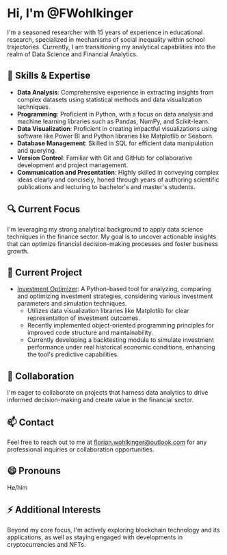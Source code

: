 # Hi, I'm @FWohlkinger
I'm a seasoned researcher with 15 years of experience in educational research, specialized in mechanisms of social inequality within school trajectories. 
Currently, I am transitioning my analytical capabilities into the realm of Data Science and Financial Analytics.

## 🎯 Skills & Expertise
- **Data Analysis**: Comprehensive experience in extracting insights from complex datasets using statistical methods and data visualization techniques.
- **Programming**: Proficient in Python, with a focus on data analysis and machine learning libraries such as Pandas, NumPy, and Scikit-learn.
- **Data Visualization**: Proficient in creating impactful visualizations using software like Power BI and Python libraries like Matplotlib or Seaborn.
- **Database Management**: Skilled in SQL for efficient data manipulation and querying.
- **Version Control**: Familiar with Git and GitHub for collaborative development and project management.
- **Communication and Presentation**: Highly skilled in conveying complex ideas clearly and concisely, honed through years of authoring scientific publications and lecturing to bachelor's and master's students.

## 🔍 Current Focus
I'm leveraging my strong analytical background to apply data science techniques in the finance sector. My goal is to uncover actionable insights that can optimize financial decision-making processes and foster business growth.

## 💼 Current Project
- [Investment Optimizer](https://github.com/FWohlkinger/Investment-Optimizer): A Python-based tool for analyzing, comparing and optimizing investment strategies, considering various investment parameters and simulation techniques.
  - Utilizes data visualization libraries like Matplotlib for clear representation of investment outcomes.
  - Recently implemented object-oriented programming principles for improved code structure and maintainability.
  - Currently developing a backtesting module to simulate investment performance under real historical economic conditions, enhancing the tool's predictive capabilities.

## 🤝 Collaboration
I'm eager to collaborate on projects that harness data analytics to drive informed decision-making and create value in the financial sector.

## 📫 Contact
Feel free to reach out to me at florian.wohlkinger@outlook.com for any professional inquiries or collaboration opportunities.

## 😄 Pronouns
He/him

## ⚡ Additional Interests
Beyond my core focus, I'm actively exploring blockchain technology and its applications, as well as staying engaged with developments in cryptocurrencies and NFTs.
